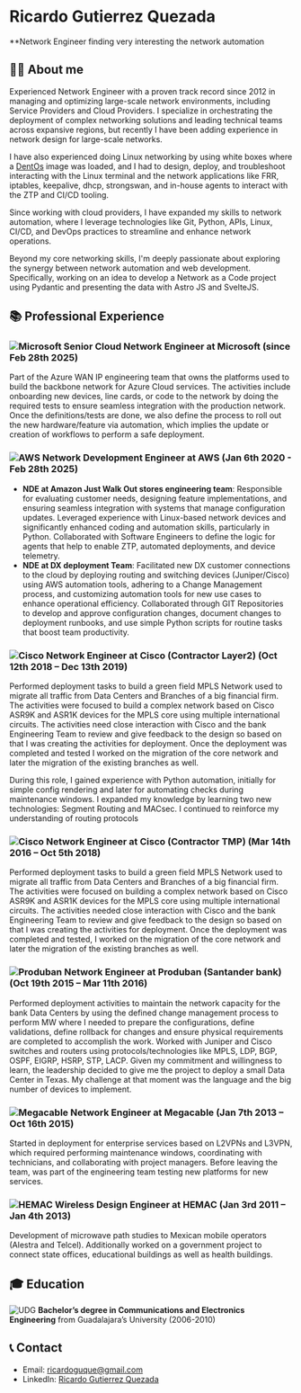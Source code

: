 # Ricardo Gutierrez Quezada

**Network Engineer finding very interesting the network automation

## 👨‍💻 About me

Experienced Network Engineer with a proven track record since 2012 in managing and optimizing large-scale network environments, including Service Providers and Cloud Providers. I specialize in orchestrating the deployment of complex networking solutions and leading technical teams across expansive regions, but recently I have been adding experience in network design for large-scale networks.

I have also experienced doing Linux networking by using white boxes where a [DentOs](https://dent.dev/) image was loaded, and I had to design, deploy, and troubleshoot interacting with the Linux terminal and the network applications like FRR, iptables, keepalive, dhcp, strongswan, and in-house agents to interact with the ZTP and CI/CD tooling.

Since working with cloud providers, I have expanded my skills to network automation, where I leverage technologies like Git, Python, APIs, Linux, CI/CD, and DevOps practices to streamline and enhance network operations.

Beyond my core networking skills, I'm deeply passionate about exploring the synergy between network automation and web development. Specifically, working on an idea to develop a Network as a Code project using Pydantic and presenting the data with Astro JS and SvelteJS.

## 📚 Professional Experience

### ![Microsoft](https://avatars.githubusercontent.com/u/6154722?s=200&v=4) Senior Cloud Network Engineer at Microsoft (since Feb 28th 2025)

Part of the Azure WAN IP engineering team that owns the platforms used to build the backbone network for Azure Cloud services. The activities include onboarding new devices, line cards, or code to the network by doing the required tests to ensure seamless integration with the production network. Once the definitions/tests are done, we also define the process to roll out the new hardware/feature via automation, which implies the update or creation of workflows to perform a safe deployment.

### ![AWS](https://avatars.githubusercontent.com/u/2232217?s=200&v=4) Network Development Engineer at AWS (Jan 6th 2020 - Feb 28th 2025)

- **NDE at Amazon Just Walk Out stores engineering team**: Responsible for evaluating customer needs, designing feature implementations, and ensuring seamless integration with systems that manage configuration updates. Leveraged experience with Linux-based network devices and significantly enhanced coding and automation skills, particularly in Python. Collaborated with Software Engineers to define the logic for agents that help to enable ZTP, automated deployments, and device telemetry.
- **NDE at DX deployment Team**: Facilitated new DX customer connections to the cloud by deploying routing and switching devices (Juniper/Cisco) using AWS automation tools, adhering to a Change Management process, and customizing automation tools for new use cases to enhance operational efficiency. Collaborated through GIT Repositories to develop and approve configuration changes, document changes to deployment runbooks, and use simple Python scripts for routine tasks that boost team productivity.

### ![Cisco](https://avatars.githubusercontent.com/u/1376999?s=200&v=4) Network Engineer at Cisco (Contractor Layer2) (Oct 12th 2018 – Dec 13th 2019)

Performed deployment tasks to build a green field MPLS Network used to migrate all traffic from Data Centers and Branches of a big financial firm. The activities were focused to build a complex network based on Cisco ASR9K and ASR1K devices for the MPLS core using multiple international circuits. The activities need close interaction with Cisco and the bank Engineering Team to review and give feedback to the design so based on that I was creating the activities for deployment. Once the deployment was completed and tested I worked on the migration of the core network and later the migration of the existing branches as well.

During this role, I gained experience with Python automation, initially for simple config rendering and later for automating checks during maintenance windows. I expanded my knowledge by learning two new technologies: Segment Routing and MACsec. I continued to reinforce my understanding of routing protocols

### ![Cisco](https://avatars.githubusercontent.com/u/1376999?s=200&v=4) Network Engineer at Cisco (Contractor TMP) (Mar 14th 2016 – Oct 5th 2018)

Performed deployment tasks to build a green field MPLS Network used to migrate all traffic from Data Centers and Branches of a big financial firm. The activities were focused on building a complex network based on Cisco ASR9K and ASR1K devices for the MPLS core using multiple international circuits. The activities needed close interaction with Cisco and the bank Engineering Team to review and give feedback to the design so based on that I was creating the activities for deployment. Once the deployment was completed and tested, I worked on the migration of the core network and later the migration of the existing branches as well.

### ![Produban](https://avatars.githubusercontent.com/u/5011938?s=200&v=4) Network Engineer at Produban (Santander bank) (Oct 19th 2015 – Mar 11th 2016)

Performed deployment activities to maintain the network capacity for the bank Data Centers by using the defined change management process to perform MW where I needed to prepare the configurations, define validations, define rollback for changes and ensure physical requirements are completed to accomplish the work. Worked with Juniper and Cisco switches and routers using protocols/technologies like MPLS, LDP, BGP, OSPF, EIGRP, HSRP, STP, LACP. Given my commitment and willingness to learn, the leadership decided to give me the project to deploy a small Data Center in Texas. My challenge at that moment was the language and the big number of devices to implement.

### ![Megacable](https://media.licdn.com/dms/image/v2/C4E0BAQH5F2G5sn-xdg/company-logo_200_200/company-logo_200_200/0/1673292377562/empleosmegacableholdings_logo?e=1748476800&v=beta&t=BxGQ6u6AjbeIa27honRxq1VRoIpCSkX9ZRRDN4xneAc) Network Engineer at Megacable (Jan 7th 2013 – Oct 16th 2015)

Started in deployment for enterprise services based on L2VPNs and L3VPN, which required performing maintenance windows, coordinating with technicians, and collaborating with project managers. Before leaving the team, was part of the engineering team testing new platforms for new services.

### ![HEMAC](https://media.licdn.com/dms/image/v2/D560BAQHSjfWqC4zCmg/company-logo_200_200/B56ZV3hX4sGsAM-/0/1741466993585/grupo_hemac_logo?e=1748476800&v=beta&t=-q5rlqsiHSPoG7hoN8gVR1Rm0W0bu2Gc6f0Hnr_7gHo) Wireless Design Engineer at HEMAC (Jan 3rd 2011 – Jan 4th 2013)

Development of microwave path studies to Mexican mobile operators (Alestra and Telcel). Additionally worked on a government project to connect state offices, educational buildings as well as health buildings.

## 🎓 Education

![UDG](https://media.licdn.com/dms/image/v2/D4E0BAQGDHvOXKlL0UA/company-logo_200_200/B4EZWwZgt2H0AI-/0/1742421233366/universidad_de_guadalajara_2_logo?e=1748476800&v=beta&t=_6fz9wneNQAnw2FvdM7oCP0iuxxSxO2A3gLZK-UT8f4) **Bachelor’s degree in Communications and Electronics Engineering** from Guadalajara’s University (2006-2010)

## 📞 Contact

- Email: ricardoguque@gmail.com
- LinkedIn: [Ricardo Gutierrez Quezada](https://www.linkedin.com/in/ricardo-gutierrez-b3446475/)
